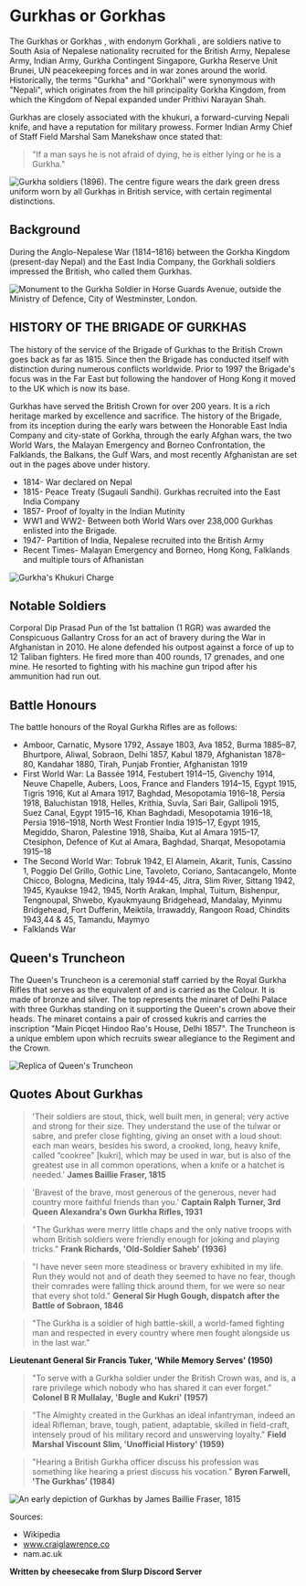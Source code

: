 #  Gurkhas or Gorkhas

The Gurkhas or Gorkhas , with endonym Gorkhali , are soldiers native to South Asia of Nepalese nationality recruited for the British Army, Nepalese Army, Indian Army, Gurkha Contingent Singapore, Gurkha Reserve Unit Brunei, UN peacekeeping forces and in war zones around the world. Historically, the terms "Gurkha" and "Gorkhali" were synonymous with "Nepali", which originates from the hill principality Gorkha Kingdom, from which the Kingdom of Nepal expanded under Prithivi Narayan Shah.

Gurkhas are closely associated with the khukuri, a forward-curving Nepali knife, and have a reputation for military prowess. Former Indian Army Chief of Staff Field Marshal Sam Manekshaw once stated that: 
> "If a man says he is not afraid of dying, he is either lying or he is a Gurkha."

![Gurkha soldiers (1896). The centre figure wears the dark green dress uniform worn by all Gurkhas in British service, with certain regimental distinctions.](https://en.wikipedia.org/wiki/Gurkha#/media/File:Gurkhas_NavyAndArmyIllustrated1896.jpg)


## Background

During the Anglo-Nepalese War (1814–1816) between the Gorkha Kingdom (present-day Nepal) and the East India Company, the Gorkhali soldiers impressed the British, who called them Gurkhas.
 
 ![Monument to the Gurkha Soldier in Horse Guards Avenue, outside the Ministry of Defence, City of Westminster, London.](https://en.wikipedia.org/wiki/Gurkha#/media/File:Gurkha_Soldier_Monument,_London_-_April_2008.jpg)

## HISTORY OF THE BRIGADE OF GURKHAS
The history of the service of the Brigade of Gurkhas to the British Crown goes back as far as 1815. Since then the Brigade has conducted itself with distinction during numerous conflicts worldwide. Prior to 1997 the Brigade's focus was in the Far East but following the handover of Hong Kong it moved to the UK which is now its base.

Gurkhas have served the British Crown for over 200 years. It is a rich heritage marked by excellence and sacrifice. The history of the Brigade, from its inception during the early wars between the Honorable East India Company and city-state of Gorkha, through the early Afghan wars, the two World Wars, the Malayan Emergency and Borneo Confrontation, the Falklands, the Balkans, the Gulf Wars, and most recently Afghanistan are set out in the pages above under history.

* 1814- War declared on Nepal
* 1815- Peace Treaty (Sugauli Sandhi). Gurkhas recruited into the East India Company
* 1857- Proof of loyalty in the Indian Mutinity
* WW1 and WW2- Between both World Wars over 238,000 Gurkhas enlisted into the Brigade.
* 1947- Partition of India, Nepalese recruited into the British Army
* Recent Times- Malayan Emergency and Borneo, Hong Kong, Falklands and multiple tours of Afhanistan

![Gurkha's Khukuri Charge](https://64.media.tumblr.com/5bdba96fd5397c0f686551b8bd9589be/tumblr_n32okw7OiH1rwjpnyo2_r1_640.png)

## Notable Soldiers
Corporal Dip Prasad Pun of the 1st battalion (1 RGR) was awarded the Conspicuous Gallantry Cross for an act of bravery during the War in Afghanistan in 2010. He alone defended his outpost against a force of up to 12 Taliban fighters. He fired more than 400 rounds, 17 grenades, and one mine. He resorted to fighting with his machine gun tripod after his ammunition had run out.

## Battle Honours
The battle honours of the Royal Gurkha Rifles are as follows:

* Amboor, Carnatic, Mysore 1792, Assaye 1803, Ava 1852, Burma 1885–87, Bhurtpore, Aliwal, Sobraon, Delhi 1857, Kabul 1879, Afghanistan 1878–80, Kandahar 1880, Tirah, Punjab Frontier, Afghanistan 1919
* First World War: La Bassée 1914, Festubert 1914–15, Givenchy 1914, Neuve Chapelle, Aubers, Loos, France and Flanders 1914–15, Egypt 1915, Tigris 1916, Kut al Amara 1917, Baghdad, Mesopotamia 1916–18, Persia 1918, Baluchistan 1918, Helles, Krithia, Suvla, Sari Bair, Gallipoli 1915, Suez Canal, Egypt 1915–16, Khan Baghdadi, Mesopotamia 1916–18, Persia 1916–1918, North West Frontier India 1915–17, Egypt 1915, Megiddo, Sharon, Palestine 1918, Shaiba, Kut al Amara 1915–17, Ctesiphon, Defence of Kut al Amara, Baghdad, Sharqat, Mesopotamia 1915–18
* The Second World War: Tobruk 1942, El Alamein, Akarit, Tunis, Cassino 1, Poggio Del Grillo, Gothic Line, Tavoleto, Coriano, Santacangelo, Monte Chicco, Bologna, Medicina, Italy 1944-45, Jitra, Slim River, Sittang 1942, 1945, Kyaukse 1942, 1945, North Arakan, Imphal, Tuitum, Bishenpur, Tengnoupal, Shwebo, Kyaukmyaung Bridgehead, Mandalay, Myinmu Bridgehead, Fort Dufferin, Meiktila, Irrawaddy, Rangoon Road, Chindits 1943,44 & 45, Tamandu, Maymyo
* Falklands War

## Queen's Truncheon
The Queen's Truncheon is a ceremonial staff carried by the Royal Gurkha Rifles that serves as the equivalent of and is carried as the Colour. It is made of bronze and silver. The top represents the minaret of Delhi Palace with three Gurkhas standing on it supporting the Queen's crown above their heads. The minaret contains a pair of crossed kukris and carries the inscription "Main Picqet Hindoo Rao's House, Delhi 1857". The Truncheon is a unique emblem upon which recruits swear allegiance to the Regiment and the Crown.

![Replica of Queen's Truncheon](https://upload.wikimedia.org/wikipedia/commons/5/52/Queen%27s_Truncheon.jpg)


## Quotes About Gurkhas
>'Their soldiers are stout, thick, well built men, in general; very active and strong for their size. They understand the use of the tulwar or sabre, and prefer close fighting, giving an onset with a loud shout: each man wears, besides his sword, a crooked, long, heavy knife, called “cookree” [kukri], which may be used in war, but is also of the greatest use in all common operations, when a knife or a hatchet is needed.' **James Baillie Fraser, 1815**

>'Bravest of the brave, most generous of the generous, never had country more faithful friends than you.' **Captain Ralph Turner, 3rd Queen Alexandra's Own Gurkha Rifles, 1931**

>"The Gurkhas were merry little chaps and the only native troops with whom British soldiers were friendly enough for joking and playing tricks." 
**Frank Richards, 'Old-Soldier Saheb' (1936)**

>"I have never seen more steadiness or bravery exhibited in my life.  Run they would not and of death they seemed to have no fear, though their comrades were falling thick around them, for we were so near that every shot told." **General Sir Hugh Gough, dispatch after the Battle of Sobraon, 1846**

>"The Gurkha is a soldier of high battle-skill, a world-famed fighting man and respected in every country where men fought alongside us in the last war." 

**Lieutenant General Sir Francis Tuker, 'While Memory Serves' (1950)**

>"To serve with a Gurkha soldier under the British Crown was, and is, a rare privilege which nobody who has shared it can ever forget." **Colonel B R Mullalay, 'Bugle and Kukri' (1957)**

>"The Almighty created in the Gurkhas an ideal infantryman, indeed an ideal Rifleman, brave, tough, patient, adaptable, skilled in field-craft, intensely proud of his military record and unswerving loyalty." **Field Marshal Viscount Slim, 'Unofficial History' (1959)**

>"Hearing a British Gurkha officer discuss his profession was something like hearing a priest discuss his vocation." 
**Byron Farwell, 'The Gurkhas' (1984)**

![An early depiction of Gurkhas by James Baillie Fraser, 1815](https://collection.nam.ac.uk/images/960/1019000-1019999/1019578.jpg)


Sources:
* Wikipedia
* www.craiglawrence.co
* nam.ac.uk


**Written by cheesecake from Slurp Discord Server**





